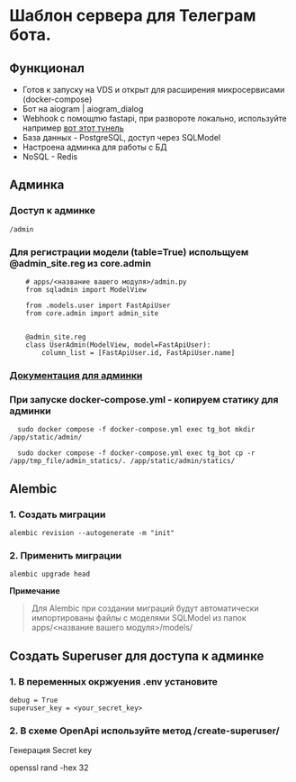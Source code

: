 # Шаблон сервера для Телеграм бота. 

## Функционал
* Готов к запуску на VDS и открыт для расширения микросервисами (docker-compose)
* Бот на aiogram | aiogram_dialog
* Webhook с помощmю fastapi, при развороте локально, используйте например [вот этот тунель](https://play.devhook.ru/)
* База данных - PostgreSQL, доступ через SQLModel
* Настроена админка для работы с БД
* NoSQL - Redis


## Админка

### Доступ к админке
```/admin```

### Для регистрации модели (table=True) испольщуем @admin_site.reg из core.admin
```
    # apps/<название вашего модуля>/admin.py
    from sqladmin import ModelView

    from .models.user import FastApiUser
    from core.admin import admin_site


    @admin_site.reg
    class UserAdmin(ModelView, model=FastApiUser):
        column_list = [FastApiUser.id, FastApiUser.name]

```
### [Документация для админки](https://aminalaee.dev/sqladmin/configurations/)

### При запуске docker-compose.yml - копируем статику для админки
```
  sudo docker compose -f docker-compose.yml exec tg_bot mkdir /app/static/admin/

  sudo docker compose -f docker-compose.yml exec tg_bot cp -r /app/tmp_file/admin_statics/. /app/static/admin/statics/ 
```

## Alembic 

### 1. Создать миграции 
 ```
 alembic revision --autogenerate -m "init"
 ```

### 2. Применить миграции
  ```
  alembic upgrade head
  ```

__Примечание__
> Для Alembic при создании миграций будут автоматически импортированы файлы с моделями SQLModel из папок apps/<название вашего модуля>/models/

## Создать Superuser для доступа к админке

### 1. В переменных окржуения .env установите 
  ```
  debug = True
  superuser_key = <your_secret_key>
  ```
### 2. В схеме OpenApi используйте метод /create-superuser/

Генерация Secret key

openssl rand -hex 32


